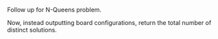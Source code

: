 Follow up for N-Queens problem.

Now, instead outputting board configurations, return the total number of distinct solutions.


